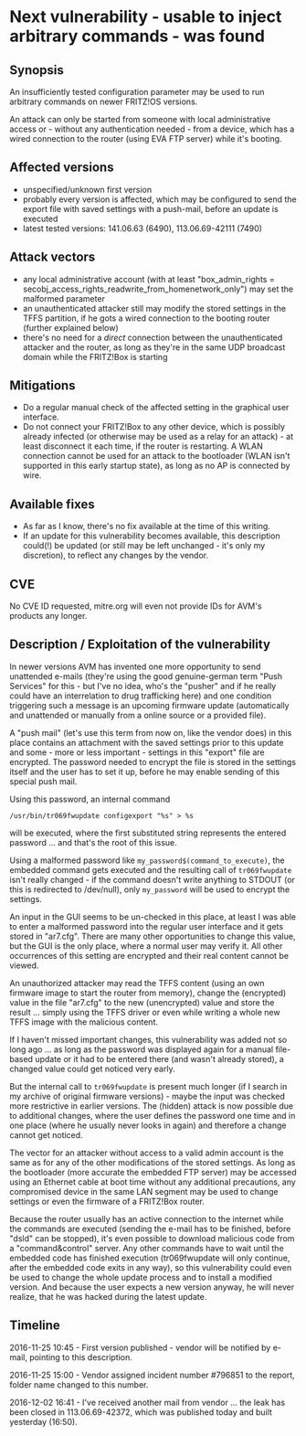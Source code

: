 # Next vulnerability - usable to inject arbitrary commands - was found

## Synopsis

An insufficiently tested configuration parameter may be used to run arbitrary commands on newer FRITZ!OS versions. 

An attack can only be started from someone with local administrative access or - without any authentication needed - from a device, which has a wired connection to the router (using EVA FTP server) while it's booting.

## Affected versions

- unspecified/unknown first version
- probably every version is affected, which may be configured to send the export file with saved settings with a push-mail, before an update is executed
- latest tested versions: 141.06.63 (6490), 113.06.69-42111 (7490)

## Attack vectors

- any local administrative account (with at least "box_admin_rights = secobj_access_rights_readwrite_from_homenetwork_only") may set the malformed parameter
- an unauthenticated attacker still may modify the stored settings in the TFFS partition, if he gots a wired connection to the booting router (further explained below)
- there's no need for a *direct* connection between the unauthenticated attacker and the router, as long as they're in the same UDP broadcast domain while the FRITZ!Box is starting

## Mitigations

- Do a regular manual check of the affected setting in the graphical user interface.
- Do not connect your FRITZ!Box to any other device, which is possibly already infected (or otherwise may be used as a relay for an attack) - at least disconnect it each time, if the router is restarting. A WLAN connection cannot be used for an attack to the bootloader (WLAN isn't supported in this early startup state), as long as no AP is connected by wire.

## Available fixes

- As far as I know, there's no fix available at the time of this writing.
- If an update for this vulnerability becomes available, this description could(!) be updated (or still may be left unchanged - it's only my discretion), to reflect any changes by the vendor.

## CVE

No CVE ID requested, mitre.org will even not provide IDs for AVM's products any longer.

## Description / Exploitation of the vulnerability

In newer versions AVM has invented one more opportunity to send unattended e-mails (they're using the good genuine-german term "Push Services" for this - but I've no idea, who's the "pusher" and if he really could have an interrelation to drug trafficking here) and one condition triggering such a message is an upcoming firmware update (automatically and unattended or manually from a online source or a provided file).

A "push mail" (let's use this term from now on, like the vendor does) in this place contains an attachment with the saved settings prior to this update and some - more or less important - settings in this "export" file are encrypted.
The password needed to encrypt the file is stored in the settings itself and the user has to set it up, before he may enable sending of this special push mail.

Using this password, an internal command
 
 `/usr/bin/tr069fwupdate configexport "%s" > %s`
 
will be executed, where the first substituted string represents the entered password ... and that's the root of this issue.

Using a malformed password like `my_password$(command_to_execute)`, the embedded command gets executed and the resulting call of `tr069fwupdate` isn't really changed - if the command doesn't write anything to STDOUT (or this is redirected to /dev/null), only `my_password` will be used to encrypt the settings.

An input in the GUI seems to be un-checked in this place, at least I was able to enter a malformed password into the regular user interface and it gets stored in "ar7.cfg". There are many other opportunities to change this value, but the GUI is the only place, where a normal user may verify it. All other occurrences of this setting are encrypted and their real content cannot be viewed.

An unauthorized attacker may read the TFFS content (using an own firmware image to start the router from memory), change the (encrypted) value in the file "ar7.cfg" to the new (unencrypted) value and store the result ... simply using the TFFS driver or even while writing a whole new TFFS image with the malicious content.

If I haven't missed important changes, this vulnerability was added not so long ago ... as long as the password was displayed again for a manual file-based update or it had to be entered there (and wasn't already stored), a changed value could get noticed very early.

But the internal call to `tr069fwupdate` is present much longer (if I search in my archive of original firmware versions) - maybe the input was checked more restrictive in earlier versions. The (hidden) attack is now possible due to additional changes, where the user defines the password one time and in one place (where he usually never looks in again) and therefore a change cannot get noticed.

The vector for an attacker without access to a valid admin account is the same as for any of the other modifications of the stored settings. As long as the bootloader (more accurate the embedded FTP server) may be accessed using an Ethernet cable at boot time without any additional precautions, any compromised device in the same LAN segment may be used to change settings or even the firmware of a FRITZ!Box router.

Because the router usually has an active connection to the internet while the commands are executed (sending the e-mail has to be finished, before "dsld" can be stopped), it's even possible to download malicious code from a "command&control" server.  Any other commands have to wait until the embedded code has finished execution (tr069fwupdate will only continue, after the embedded code exits in any way), so this vulnerability could even be used to change the whole update process and to install a modified version. And because the user expects a new version anyway, he will never realize, that he was hacked during the latest update.

## Timeline

2016-11-25 10:45 - First version published - vendor will be notified by e-mail, pointing to this description.

2016-11-25 15:00 - Vendor assigned incident number #796851 to the report, folder name changed to this number.

2016-12-02 16:41 - I've received another mail from vendor ... the leak has been closed in 113.06.69-42372, which was published today and built yesterday (16:50).
